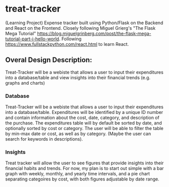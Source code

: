 # treat-tracker
(Learning Project) Expense tracker built using Python/Flask on the Backend and React on the Frontend. Closely following Miguel Grierg's "The Flask Mega Tutorial" https://blog.miguelgrinberg.com/post/the-flask-mega-tutorial-part-i-hello-world. Following https://www.fullstackpython.com/react.html to learn React.

## Overal Design Description:
Treat-Tracker will be a webiste that allows a user to input their expenditures into a database/table and view insights into their financial trends (e.g. graphs and charts)

### Database
Treat-Tracker will be a webiste that allows a user to input their expenditures into a database/table. Expenditures will be identified by a unique ID number and contain information about the cost, date, category, and description of the purchase. The expenditures table will by default be sorted by date, and optionally sorted by cost or category. The user will be able to filter the table by min-max date or cost, as well as by category. (Maybe the user can search for keywords in descriptions).

### Insights
Treat tracker will allow the user to see figures that provide insights into their financial habits and trends. For now, my plan is to start out simple with a bar graph with weekly, monthly, and yearly time intervals, and a pie chart separating categoires by cost, with both figures adjustable by date range.
